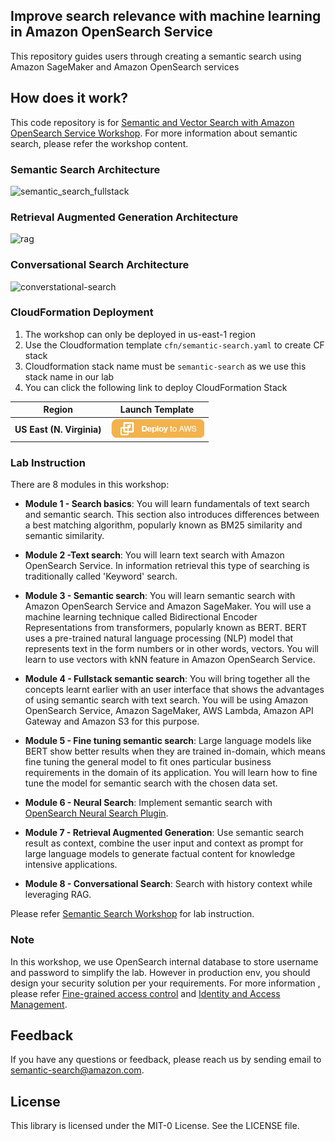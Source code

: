 ## Improve search relevance with machine learning in Amazon OpenSearch Service

This repository guides users through creating a semantic search using Amazon SageMaker and Amazon OpenSearch services


## How does it work?

This code repository is for [Semantic and Vector Search with Amazon OpenSearch Service Workshop](https://catalog.workshops.aws/semantic-search/en-US). For more information about semantic search, please refer the workshop content.

### Semantic Search Architecture
![semantic_search_fullstack](./semantic_search_fullstack.jpg)

### Retrieval Augmented Generation Architecture
![rag](./rag.png)

### Conversational Search Architecture
![converstational-search](./converstational-search.png)


### CloudFormation Deployment

1. The workshop can only be deployed in us-east-1 region
2. Use the Cloudformation template `cfn/semantic-search.yaml` to create CF stack
3. Cloudformation stack name must be `semantic-search` as we use this stack name in our lab
4. You can click the following link to deploy CloudFormation Stack
  
|   Region  |   Launch Template |
|  ---------------------------   |   -----------------------  |
|  **US East (N. Virginia)**     | [![Deploy to AWS](deploy-to-aws.png)](https://console.aws.amazon.com/cloudformation/home?region=us-east-1#/stacks/quickcreate?templateUrl=https://ws-assets-prod-iad-r-iad-ed304a55c2ca1aee.s3.us-east-1.amazonaws.com/df655552-1e61-4a6b-9dc4-c03eb94c6f75/semantic-search.yaml&stackName=semantic-search) |


### Lab Instruction
There are 8 modules in this workshop:
* **Module 1 - Search basics**: You will learn fundamentals of text search and semantic search. This section also introduces differences between a best matching algorithm, popularly known as BM25 similarity and semantic similarity.

* **Module 2 -Text search**: You will learn text search with Amazon OpenSearch Service. In information retrieval this type of searching is traditionally called 'Keyword' search.

* **Module 3 - Semantic search**: You will learn semantic search with Amazon OpenSearch Service and Amazon SageMaker. You will use a machine learning technique called Bidirectional Encoder Representations from transformers, popularly known as BERT. BERT uses a pre-trained natural language processing (NLP) model that represents text in the form numbers or in other words, vectors. You will learn to use vectors with kNN feature in Amazon OpenSearch Service.

* **Module 4 - Fullstack semantic search**: You will bring together all the concepts learnt earlier with an user interface that shows the advantages of using semantic search with text search. You will be using Amazon OpenSearch Service, Amazon SageMaker, AWS Lambda, Amazon API Gateway and Amazon S3 for this purpose.

* **Module 5 - Fine tuning semantic search**: Large language models like BERT show better results when they are trained in-domain, which means fine tuning the general model to fit ones particular business requirements in the domain of its application. You will learn how to fine tune the model for semantic search with the chosen data set.

* **Module 6 - Neural Search**: Implement semantic search with [OpenSearch Neural Search Plugin](https://opensearch.org/docs/latest/search-plugins/neural-search/).

* **Module 7 - Retrieval Augmented Generation**: Use semantic search result as context, combine the user input and context as prompt for large language models to generate factual content for knowledge intensive applications.

* **Module 8 - Conversational Search**: Search with history context while leveraging RAG.


Please refer [Semantic Search Workshop](https://catalog.workshops.aws/semantic-search/en-US) for lab instruction.

### Note
In this workshop, we use OpenSearch internal database to store username and password to simplify the lab. However in production env, you should design your security solution per your requirements. For more information , please refer [Fine-grained access control](https://docs.aws.amazon.com/opensearch-service/latest/developerguide/fgac.html) and [Identity and Access Management](https://docs.aws.amazon.com/opensearch-service/latest/developerguide/ac.html).

## Feedback

If you have any questions or feedback, please reach us by sending email to [semantic-search@amazon.com](mailto:semantic-search@amazon.com).

## License

This library is licensed under the MIT-0 License. See the LICENSE file.

